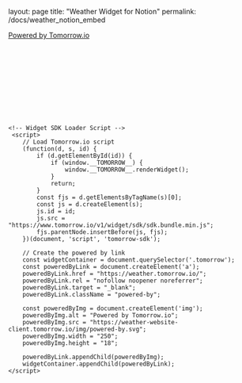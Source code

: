layout: page
title: "Weather Widget for Notion"
permalink: /docs/weather_notion_embed

<head>
    <meta charset="UTF-8">
    <meta name="viewport" content="width=device-width, initial-scale=1.0">
    <title>Tomorrow.io Weather Widget</title>
    <style>
        .tomorrow {
            position: relative;
            min-height: 175px; /* Ensure widget has space to render */
            width: 100%;
        }
        
        .tomorrow a {
            position: absolute;
            bottom: 0;
            transform: translateX(-50%);
            left: 50%;
            color: transparent;
            font-size: 0;
        }
    </style>
</head>
<body>
     <style>
        body {
            font-family: Arial, sans-serif;
            margin: 0;
            padding: 20px;
        }
        
        .tomorrow {
            position: relative;
            padding-bottom: 20px;
            width: 100%;
            max-width: 2000px;
            margin: 0 auto;
        }
        
        .powered-by {
            position: absolute;
            bottom: 0;
            left: 50%;
            transform: translateX(-50%);
        }
        
        .powered-by img {
            width: 250px;
            height: 18px;
        }
  </style>
    <!-- Weather Widget Container -->
    <div class="tomorrow"
         data-location-id="120636"
         data-language="EN"
         data-unit-system="IMPERIAL"
         data-skin="light"
         data-widget-type="upcoming">
        <a href="https://weather.tomorrow.io/" rel="nofollow noopener noreferrer">
            Powered by Tomorrow.io
        </a>
    </div>

    <!-- Widget SDK Loader Script -->
     <script>
        // Load Tomorrow.io script
        (function(d, s, id) {
            if (d.getElementById(id)) {
                if (window.__TOMORROW__) {
                    window.__TOMORROW__.renderWidget();
                }
                return;
            }
            const fjs = d.getElementsByTagName(s)[0];
            const js = d.createElement(s);
            js.id = id;
            js.src = "https://www.tomorrow.io/v1/widget/sdk/sdk.bundle.min.js";
            fjs.parentNode.insertBefore(js, fjs);
        })(document, 'script', 'tomorrow-sdk');
        
        // Create the powered by link
        const widgetContainer = document.querySelector('.tomorrow');
        const poweredByLink = document.createElement('a');
        poweredByLink.href = "https://weather.tomorrow.io/";
        poweredByLink.rel = "nofollow noopener noreferrer";
        poweredByLink.target = "_blank";
        poweredByLink.className = "powered-by";
        
        const poweredByImg = document.createElement('img');
        poweredByImg.alt = "Powered by Tomorrow.io";
        poweredByImg.src = "https://weather-website-client.tomorrow.io/img/powered-by.svg";
        poweredByImg.width = "250";
        poweredByImg.height = "18";
        
        poweredByLink.appendChild(poweredByImg);
        widgetContainer.appendChild(poweredByLink);
    </script>

</body>
</html>
